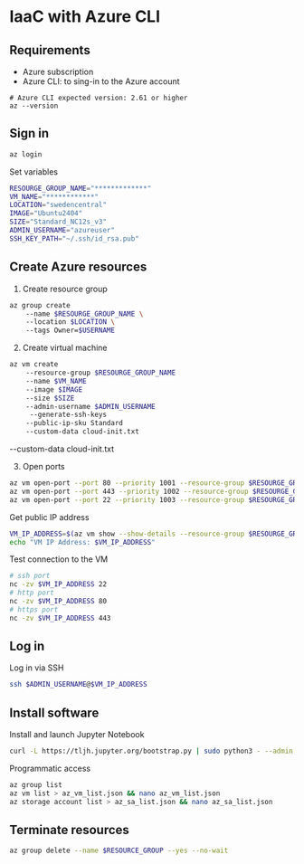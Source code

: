 # IaaC with Azure CLI

## Requirements

* Azure subscription
* Azure CLI: to sing-in to the Azure account

```shell
# Azure CLI expected version: 2.61 or higher
az --version
```

## Sign in

```bash
az login
```

Set variables

```bash
RESOURGE_GROUP_NAME="*************"
VM_NAME="************"
LOCATION="swedencentral"
IMAGE="Ubuntu2404"
SIZE="Standard_NC12s_v3"
ADMIN_USERNAME="azureuser"
SSH_KEY_PATH="~/.ssh/id_rsa.pub"
```

## Create Azure resources

1. Create resource group

```bash
az group create 
    --name $RESOURGE_GROUP_NAME \ 
    --location $LOCATION \ 
    --tags Owner=$USERNAME
```

2. Create virtual machine

```bash
az vm create 
    --resource-group $RESOURGE_GROUP_NAME
    --name $VM_NAME
    --image $IMAGE
    --size $SIZE
    --admin-username $ADMIN_USERNAME
     --generate-ssh-keys
    --public-ip-sku Standard
    --custom-data cloud-init.txt
```
  --custom-data cloud-init.txt

3. Open ports

```bash
az vm open-port --port 80 --priority 1001 --resource-group $RESOURGE_GROUP_NAME --name $VM_NAME
az vm open-port --port 443 --priority 1002 --resource-group $RESOURGE_GROUP_NAME --name $VM_NAME
az vm open-port --port 22 --priority 1003 --resource-group $RESOURGE_GROUP_NAME --name $VM_NAME
```

Get public IP address

```bash
VM_IP_ADDRESS=$(az vm show --show-details --resource-group $RESOURGE_GROUP_NAME --name $VM_NAME --query publicIps -o tsv)
echo "VM IP Address: $VM_IP_ADDRESS"
```

Test connection to the VM

```bash
# ssh port
nc -zv $VM_IP_ADDRESS 22
# http port
nc -zv $VM_IP_ADDRESS 80
# https port
nc -zv $VM_IP_ADDRESS 443
```

## Log in 

Log in via SSH

```bash
ssh $ADMIN_USERNAME@$VM_IP_ADDRESS
```

## Install software

Install and launch Jupyter Notebook

```bash
curl -L https://tljh.jupyter.org/bootstrap.py | sudo python3 - --admin $ADMIN_USERNAME
```

Programmatic access

```bash
az group list
az vm list > az_vm_list.json && nano az_vm_list.json
az storage account list > az_sa_list.json && nano az_sa_list.json
```

## Terminate resources

```bash
az group delete --name $RESOURCE_GROUP --yes --no-wait
```